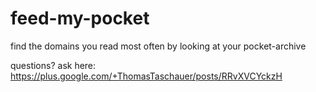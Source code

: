 # feed-my-pocket
find the domains you read most often by looking at your pocket-archive

questions? ask here: https://plus.google.com/+ThomasTaschauer/posts/RRvXVCYckzH
